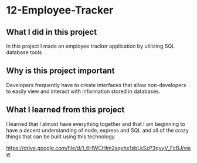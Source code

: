 # 12-Employee-Tracker

## What I did in this project

In this project I made an employee tracker application by utilizing SQL database tools

## Why is this project important

Developers frequently have to create interfaces that allow non-developers to easily view and interact with information stored in databases.

## What I learned from this project

I learned that I almost have everything together and that I am beginning to have a decent understanding of node, express and SQL and all of the crazy things that can be built using this technology

https://drive.google.com/file/d/1_6HWCHIm2sqvhx1sbLkSzP3qvyV_FcBJ/view